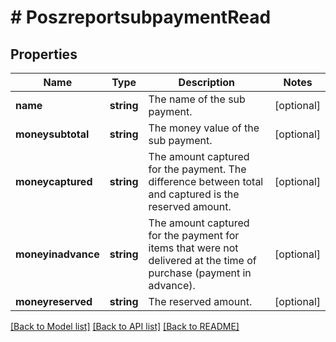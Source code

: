 # # PoszreportsubpaymentRead

## Properties

Name | Type | Description | Notes
------------ | ------------- | ------------- | -------------
**name** | **string** | The name of the sub payment. | [optional]
**moneysubtotal** | **string** | The money value of the sub payment. | [optional]
**moneycaptured** | **string** | The amount captured for the payment. The difference between total and captured is the reserved amount. | [optional]
**moneyinadvance** | **string** | The amount captured for the payment for items that were not delivered at the time of purchase (payment in advance). | [optional]
**moneyreserved** | **string** | The reserved amount. | [optional]

[[Back to Model list]](../../README.md#models) [[Back to API list]](../../README.md#endpoints) [[Back to README]](../../README.md)
